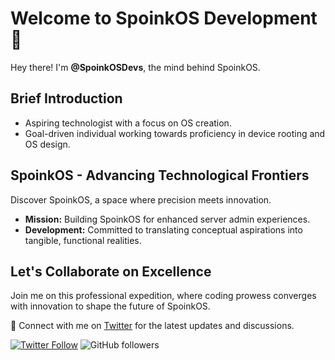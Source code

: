 # Welcome to SpoinkOS Development 🚀

Hey there! I'm **@SpoinkOSDevs**, the mind behind SpoinkOS.

## Brief Introduction

- Aspiring technologist with a focus on OS creation.
- Goal-driven individual working towards proficiency in device rooting and OS design.

## SpoinkOS - Advancing Technological Frontiers

Discover SpoinkOS, a space where precision meets innovation.

- **Mission:** Building SpoinkOS for enhanced server admin experiences.
- **Development:** Committed to translating conceptual aspirations into tangible, functional realities.

## Let's Collaborate on Excellence

Join me on this professional expedition, where coding prowess converges with innovation to shape the future of SpoinkOS.

🔗 Connect with me on [Twitter](https://twitter.com/SpoinkOSDevs) for the latest updates and discussions.

[![Twitter Follow](https://img.shields.io/twitter/follow/SpoinkOSDevs?style=social)](https://twitter.com/SpoinkOSDevs) ![GitHub followers](https://img.shields.io/github/followers/SpoinkOSDevs?style=social)

